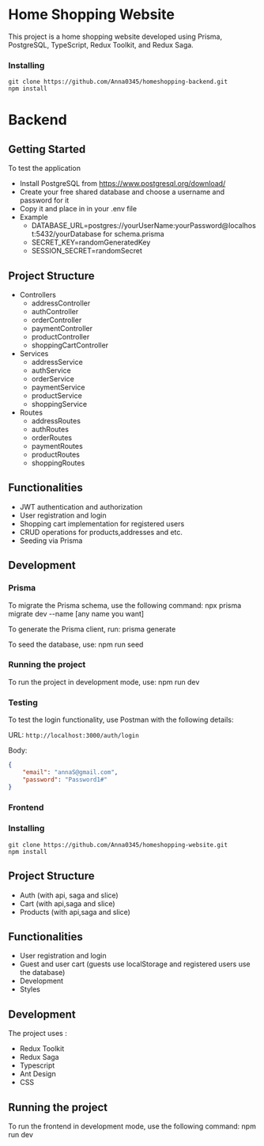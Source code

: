# Home Shopping Website 

This project is a home shopping website developed using Prisma, PostgreSQL, TypeScript, Redux Toolkit, and Redux Saga.

### Installing

```
git clone https://github.com/Anna0345/homeshopping-backend.git
npm install

```
# Backend

## Getting Started


To test the application

* Install PostgreSQL from https://www.postgresql.org/download/
* Create your free shared database and choose a username and password for it
* Copy it and place in in your .env file
* Example
  - DATABASE_URL=postgres://yourUserName:yourPassword@localhost:5432/yourDatabase for schema.prisma
  - SECRET_KEY=randomGeneratedKey
   - SESSION_SECRET=randomSecret




## Project Structure

- Controllers
  - addressController
  - authController
  - orderController
  - paymentController
  - productController
  - shoppingCartController
- Services
  - addressService
  - authService
  - orderService
  - paymentService
  - productService
  - shoppingService
- Routes
  - addressRoutes
  - authRoutes
  - orderRoutes
  - paymentRoutes
  - productRoutes
  - shoppingRoutes

## Functionalities

- JWT authentication and authorization
- User registration and login
- Shopping cart implementation for registered users 
- CRUD operations for products,addresses and etc.
- Seeding via Prisma

## Development

### Prisma

To migrate the Prisma schema, use the following command:
npx prisma migrate dev --name [any name you want]

To generate the Prisma client, run:
prisma generate

To seed the database, use:
npm run seed 

### Running the project

To run the project in development mode, use:
npm run dev


### Testing

To test the login functionality, use Postman with the following details:

URL: `http://localhost:3000/auth/login`

Body:
```json
{
    "email": "annaS@gmail.com",
    "password": "Password1#"
}
```

### Frontend

### Installing

```
git clone https://github.com/Anna0345/homeshopping-website.git
npm install

```

## Project Structure

- Auth (with api, saga and slice)
- Cart (with api,saga and slice)
- Products (with api,saga and slice)

## Functionalities

- User registration and login
- Guest and user cart (guests use localStorage and registered users use the database)
- Development
- Styles

## Development
The project uses :

 - Redux Toolkit
 - Redux Saga
 - Typescript
 - Ant Design
 - CSS

## Running the project
To run the frontend in development mode, use the following command:
npm run dev
